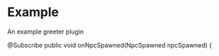 # Example
An example greeter plugin

@Subscribe
	public void onNpcSpawned(NpcSpawned npcSpawned)
	{
